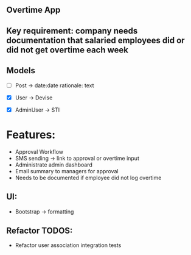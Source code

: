 ## Overtime App

## Key requirement: company needs documentation that salaried employees did or did not get overtime each week

## Models
- [ ] Post -> date:date rationale: text
- [X] User -> Devise
- [X] AdminUser -> STI


# Features:
- Approval Workflow
- SMS sending -> link to approval or overtime input
- Administrate admin dashboard
- Email summary to managers for approval
- Needs to be documented if employee did not log overtime

## UI:
- Bootstrap -> formatting

## Refactor TODOS:
- Refactor user association integration tests